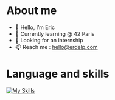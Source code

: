 # About me
- 👋 Hello, I’m Eric
- 🌱 Currently learning @ 42 Paris
- 💼 Looking for an internship
- 📫 Reach me : hello@erdelp.com

# Language and skills

[![My Skills](https://skillicons.dev/icons?i=c,cpp,nodejs,docker,bash,git,github,blender,premiere,photoshop)](https://skillicons.dev)
<!---
erdelp/erdelp is a ✨ special ✨ repository because its `README.md` (this file) appears on your GitHub profile.
You can click the Preview link to take a look at your changes.
--->
